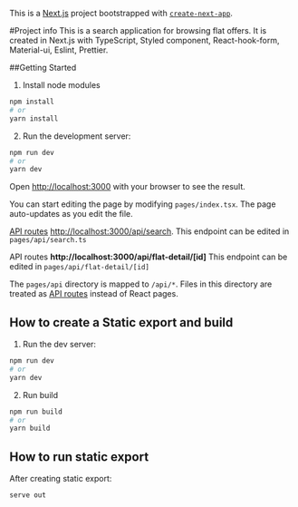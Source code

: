 This is a [Next.js](https://nextjs.org/) project bootstrapped with [`create-next-app`](https://github.com/vercel/next.js/tree/canary/packages/create-next-app).

#Project info
This is a search application for browsing flat offers.
It is created in Next.js with TypeScript, Styled component, React-hook-form, Material-ui, Eslint, Prettier.

##Getting Started

1. Install node modules
```bash
npm install
# or
yarn install
```

2. Run the development server:
```bash
npm run dev
# or
yarn dev
```

Open [http://localhost:3000](http://localhost:3000) with your browser to see the result.

You can start editing the page by modifying `pages/index.tsx`. The page auto-updates as you edit the file.

[API routes](https://nextjs.org/docs/api-routes/introduction)
[http://localhost:3000/api/search](http://localhost:3000/api/search). This endpoint can be edited in `pages/api/search.ts`

API routes **http://localhost:3000/api/flat-detail/[id]** This endpoint can be edited in `pages/api/flat-detail/[id]`

The `pages/api` directory is mapped to `/api/*`. Files in this directory are treated as [API routes](https://nextjs.org/docs/api-routes/introduction) instead of React pages.

## How to create a Static export and build

1. Run the dev server:
```bash
npm run dev
# or
yarn dev
```

2. Run build

```bash
npm run build
# or
yarn build
```

## How to run static export
After creating static export:
```bash
serve out
```
